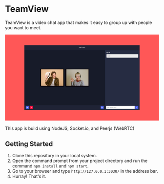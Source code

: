 # TeamView

TeamView is a video chat app that makes it easy to group up with people you want to meet.

![IMG](./video-chat.png)

This app is build using NodeJS, Socket.io, and Peerjs (WebRTC)

## Getting Started

1. Clone this repository in your local system.
2. Open the command prompt from your project directory and run the command `npm install` and `npm start`.
3. Go to your browser and type `http://127.0.0.1:3030/` in the address bar.
4. Hurray! That's it.
